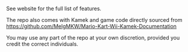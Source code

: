 See website for the full list of features.

The repo also comes with Kamek and game code directly sourced from https://github.com/MelgMKW/Mario-Kart-Wii-Kamek-Documentation

You may use any part of the repo at your own discretion, provided you credit the correct individuals.
